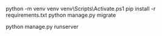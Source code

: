python -m venv venv
venv\Scripts\Activate.ps1
pip install -r requirements.txt
python manage.py migrate

python manage.py runserver

